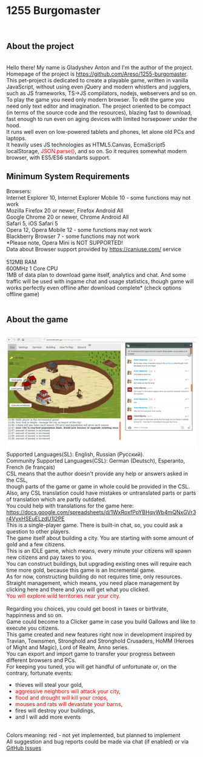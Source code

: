 <html>
	<body>
		<h1>1255 Burgomaster</h1><br>
		<h2>About the project</h2><br>
		Hello there! My name is Gladyshev Anton and I'm the author of the project. Homepage of the project is <a href="https://github.com/Areso/1255-burgomaster">https://github.com/Areso/1255-burgomaster</a>. This pet-project is dedicated to create a playable game, written in vanilla JavaScript, without using even jQuery and modern whistlers and jugglers, such as JS frameworks, TS->JS compilators, nodejs, webservers and so on. To play the game you need only modern browser. To edit the game you need only text editor and imagination. The project oriented to be compact (in terms of the source code and the resources), blazing fast to download, fast enough to run even on aging devices with limited horsepower under the hood.<br>
		It runs well even on low-powered tablets and phones, let alone old PCs and laptops.<br>
		It heavily uses JS technologies as HTML5.Canvas, EcmaScript5 localStorage, <span style="color:red"><font color="red">JSON.parse()</font></span>, and so on. So it requires somewhat modern browser, with ES5/ES6 standarts support.   
		<br>				
		<h2>Minimum System Requirements</h2>
		Browsers:<br> 
		Internet Explorer 10, Internet Explorer Mobile 10 - some functions may not work<br>
		Mozilla Firefox 20 or newer, Firefox Android All<br>
		Google Chrome 20 or newer, Chrome Android All<br>
		Safari 5, iOS Safari 5<br>
		Opera 12, Opera Mobile 12 - some functions may not work<br> 
		Blackberry Browser 7 - some functions may not work<br>
		*Please note, Opera Mini is NOT SUPPORTED!<br>
		Data about Browser support provided by <a href="https://caniuse.com/">https://caniuse.com/</a> service<br>
		<br>
		512MB RAM<br>
		600MHz 1 Core CPU<br>
		1MB of data plan to download game itself, analytics and chat. And some traffic will be used with ingame chat and usage statistics, though game will works perfectly even offline after download complete* (check options offline game)<br> 
		<br>
		<h2>About the game</h2>
		<br>
		<img src="game-preview-slides.gif" alt="Screenshots">
		<br>
		Supported Languages(SL): English, Russian (Русский).<br>
		Community Supported Languages(CSL): German (Deutsch), Esperanto, French (le français)<br>
		CSL means that the author doesn't provide any help or answers asked in the CSL,<br>
		though parts of the game or game in whole could be provided in the CSL.<br>
		Also, any CSL translation could have mistakes or untranslated parts or parts of translation which are partly outdated.<br>
		You could help with translations for the game here:<br> 
		<a href='https://docs.google.com/spreadsheets/d/1WxRoxfPpYBHqvWb4mQNxGVr3r4VyxHSEuELzdU1I2PE'>https://docs.google.com/spreadsheets/d/1WxRoxfPpYBHqvWb4mQNxGVr3r4VyxHSEuELzdU1I2PE</a><br>
		This is a single-player game. There is built-in chat, so, you could ask a question to other players.<br> 
		The game itself about building a city. You are starting with some amount of gold and a few citizens.<br>
		This is an IDLE game, which means, every minute your citizens will spawn new citizens and pay taxes to you.<br>
		You can construct buildings, but upgrading existing ones will require each time more gold, because this game is an Incremental game.<br>
		As for now, constructing building do not requires time, only resources.<br> 
		Straight management, which means, you need place management by clicking here and there and you will get what you clicked.</br>
		<div style="color:red">You will explore wild territories near your city.</div><br>
		Regarding you choices, you could get boost in taxes or birthrate, happinness and so on.<br>
		Game could become to a Clicker game in case you build Gallows and like to execute you citizens.<br>
		This game created and new features right now in development inspired by Travian, Townsmen, Stronghold and Stronghold Crusaders, HoMM (Heroes of Might and Magic), Lord of Realm, Anno series.<br> 
		You can export and import game to transfer your progress between different browsers and PCs.<br>
		For keeping you tuned, you will get handful of unfortunate or, on the contrary, fortunate events:<br>
		<ul> 
		 <li>thieves will steal your gold,</li>
		 <li><div style="color:red"><font color="red">aggressive neighbors will attack your city,</font></div></li>
		 <li><div style="color:red"><font color="red">flood and drought will kill your crops,</font></div></li>
		 <li><div style="color:red"><font color="red">mouses and rats will devastate your barns,</font></div></li>
		 <li>fires will destroy your buildings,</li>
		 <li>and I will add more events</li>
		</ul>
		<br>
		Colors meaning: red - not yet implemented, but planned to implement<br>
		All suggestion and bug reports could be made via chat (if enabled) or via <a href="https://github.com/Areso/js-html-mycity/issues">GitHub Issues</a></br>
</body>
<html>

